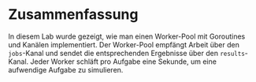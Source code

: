 # Zusammenfassung

In diesem Lab wurde gezeigt, wie man einen Worker-Pool mit Goroutines und Kanälen implementiert. Der Worker-Pool empfängt Arbeit über den `jobs`-Kanal und sendet die entsprechenden Ergebnisse über den `results`-Kanal. Jeder Worker schläft pro Aufgabe eine Sekunde, um eine aufwendige Aufgabe zu simulieren.
